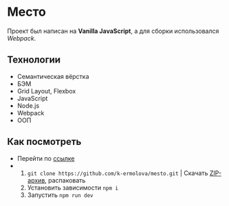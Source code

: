 # Место

Проект был написан на __Vanilla JavaScript__, а для сборки использовался _Webpack_.

## Технологии

- Семантическая вёрстка
- БЭМ
- Grid Layout, Flexbox
- JavaScript
- Node.js
- Webpack
- ООП


## Как посмотреть

- Перейти по [ссылке](https://k-ermolova.github.io/mesto/)
- 1. `git clone https://github.com/k-ermolova/mesto.git` | Скачать [ZIP-архив](https://github.com/k-ermolova/mesto/archive/refs/heads/main.zip), распаковать
  2. Установить зависимости `npm i`
  3. Запустить `npm run dev`
